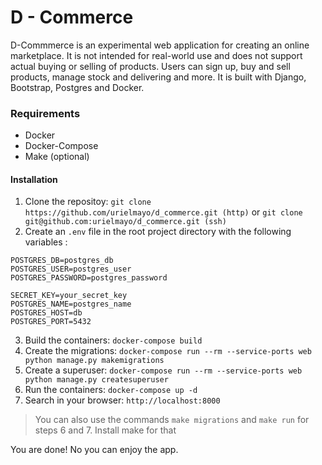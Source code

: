 # D - Commerce

D-Commmerce is an experimental web application for creating an online marketplace. It is not intended for real-world use and does not support actual buying or selling of products. Users can sign up, buy and sell products, manage stock and delivering and more. It is built with Django, Bootstrap, Postgres and Docker.

### Requirements
- Docker
- Docker-Compose
- Make (optional)
#### Installation
1.  Clone the repositoy: `git clone https://github.com/urielmayo/d_commerce.git (http)` or `git clone git@github.com:urielmayo/d_commerce.git (ssh)`
2. Create an `.env` file in the root project directory with the following variables :
```
POSTGRES_DB=postgres_db
POSTGRES_USER=postgres_user
POSTGRES_PASSWORD=postgres_password

SECRET_KEY=your_secret_key
POSTGRES_NAME=postgres_name
POSTGRES_HOST=db
POSTGRES_PORT=5432
```
3. Build the containers: `docker-compose build`
4. Create the migrations: `docker-compose run --rm --service-ports web python manage.py makemigrations`
5. Create a superuser: `docker-compose run --rm --service-ports web python manage.py createsuperuser`
6. Run the containers: `docker-compose up -d`
7. Search in your browser: `http://localhost:8000`

> You can also use the commands `make migrations` and `make run` for steps 6 and 7. Install make for that

You are done! No you can enjoy the app.